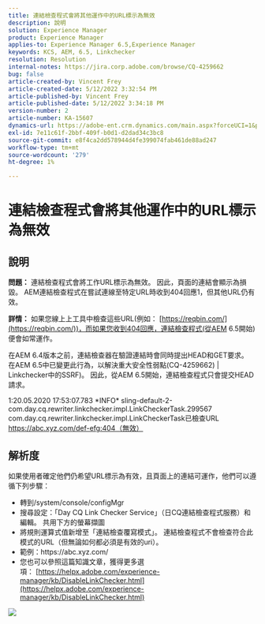 ```yaml
---
title: 連結檢查程式會將其他運作中的URL標示為無效
description: 說明
solution: Experience Manager
product: Experience Manager
applies-to: Experience Manager 6.5,Experience Manager
keywords: KCS, AEM, 6.5, Linkchecker
resolution: Resolution
internal-notes: https://jira.corp.adobe.com/browse/CQ-4259662
bug: false
article-created-by: Vincent Frey
article-created-date: 5/12/2022 3:32:54 PM
article-published-by: Vincent Frey
article-published-date: 5/12/2022 3:34:18 PM
version-number: 2
article-number: KA-15607
dynamics-url: https://adobe-ent.crm.dynamics.com/main.aspx?forceUCI=1&pagetype=entityrecord&etn=knowledgearticle&id=1e1a4ac6-08d2-ec11-a7b5-0022480a8683
exl-id: 7e11c61f-2bbf-409f-b0d1-d2dad34c3bc8
source-git-commit: e8f4ca2dd578944d4fe399074fab461de88ad247
workflow-type: tm+mt
source-wordcount: '279'
ht-degree: 1%

---
```


# 連結檢查程式會將其他運作中的URL標示為無效

## 說明


<b>問題：</b>
連結檢查程式會將工作URL標示為無效。 因此，頁面的連結會顯示為損毀。
AEM連結檢查程式在嘗試連線至特定URL時收到404回應1，但其他URL仍有效。

<b>詳情：</b>
如果您線上上工具中檢查這些URL(例如： [https://reqbin.com/](https://reqbin.com/))，而如果您收到404回應，連結檢查程式(從AEM 6.5開始)便會如常運作。

在AEM 6.4版本之前，連結檢查器在驗證連結時會同時提出HEAD和GET要求。
在AEM 6.5中已變更此行為，以解決重大安全性弱點(CQ-4259662) | Linkchecker中的SSRF)。
因此，從AEM 6.5開始，連結檢查程式只會提交HEAD請求。 


1:20.05.2020 17:53:07.783 \*INFO\* sling-default-2-com.day.cq.rewriter.linkchecker.impl.LinkCheckerTask.299567 com.day.cq.rewriter.linkchecker.impl.LinkCheckerTask已檢查URL https://abc.xyz.com/def-efg:404（無效）


## 解析度


如果使用者確定他們仍希望URL標示為有效，且頁面上的連結可運作，他們可以遵循下列步驟：

- 轉到/system/console/configMgr
- 搜尋設定：「Day CQ Link Checker Service」（日CQ連結檢查程式服務）和編輯。 共用下方的螢幕擷圖
- 將規則運算式值新增至「連結檢查覆寫模式」。 連結檢查程式不會檢查符合此模式的URL（但無論如何都必須是有效的uri）。
- 範例：https://abc\.xyz\.com/
- 您也可以參照這篇知識文章，獲得更多選項： [https://helpx.adobe.com/experience-manager/kb/DisableLinkChecker.html](https://helpx.adobe.com/experience-manager/kb/DisableLinkChecker.html)






![](https://adobe.sharepoint.com/sites/D365EntAttachments/knowledgearticle/AEM%206-5%20-%20Link%20Checker%20marking%20otherwise%20working%20URLs%20as%20invalid_33E795C65D9EEA11A812000D3A3038A2/LinkChecker_AEM65_image.jpg)
